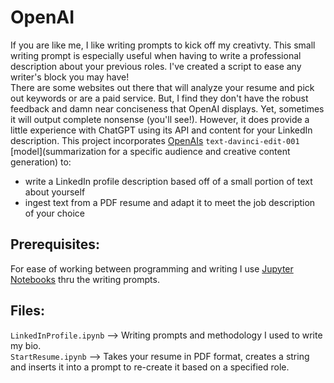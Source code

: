 # OpenAI

If you are like me, I like writing prompts to kick off my creativty. This small writing prompt is especially useful when having to write a professional description about your previous roles. I've created a script to ease any writer's block you may have!  
There are some websites out there that will analyze your resume and pick out keywords or are a paid service. But, I find they don't have the robust feedback and damn near conciseness that OpenAI displays. Yet, sometimes it will output complete nonsense (you'll see!). However, it does provide a little experience with ChatGPT using its API and content for your LinkedIn description.
This project incorporates [OpenAIs](https://beta.openai.com/docs/guides/completion) 
`text-davinci-edit-001` [model](summarization for a specific audience and creative content generation) to:
* write a LinkedIn profile description based off of a small portion of text about yourself
* ingest text from a PDF resume and adapt it to meet the job description of your choice

## Prerequisites:
For ease of working between programming and writing I use [Jupyter Notebooks](https://jupyter.org/) thru the writing prompts.

## Files:
`LinkedInProfile.ipynb` --> Writing prompts and methodology I used to write my bio. <br/>
`StartResume.ipynb` --> Takes your resume in PDF format, creates a string and inserts it into a prompt to re-create it based on a specified role. <br/>
